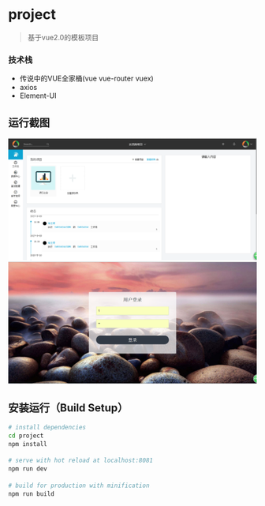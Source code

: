# project

> 基于vue2.0的模板项目

### 技术栈
- 传说中的VUE全家桶(vue vue-router vuex)
- axios
- Element-UI

## 运行截图
![首页](https://github.com/mahuaide/project/raw/master/screenshots/index.png)
![动图](https://github.com/mahuaide/project/raw/master/screenshots/login.png)

## 安装运行（Build Setup）

``` bash
# install dependencies
cd project
npm install

# serve with hot reload at localhost:8081
npm run dev

# build for production with minification
npm run build
```
